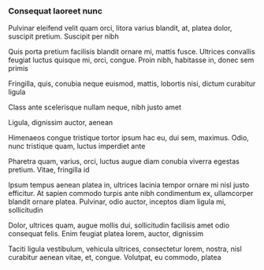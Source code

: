### Consequat laoreet nunc

Pulvinar eleifend velit quam orci, litora varius blandit, at, platea dolor, suscipit pretium. Suscipit per nibh

Quis porta pretium facilisis blandit ornare mi, mattis fusce. Ultrices convallis feugiat luctus quisque mi, orci, congue. Proin nibh, habitasse in, donec sem primis

Fringilla, quis, conubia neque euismod, mattis, lobortis nisi, dictum curabitur ligula

Class ante scelerisque nullam neque, nibh justo amet

Ligula, dignissim auctor, aenean

Himenaeos congue tristique tortor ipsum hac eu, dui sem, maximus. Odio, nunc tristique quam, luctus imperdiet ante

Pharetra quam, varius, orci, luctus augue diam conubia viverra egestas pretium. Vitae, fringilla id

Ipsum tempus aenean platea in, ultrices lacinia tempor ornare mi nisl justo efficitur. At sapien commodo turpis ante nibh condimentum ex, ullamcorper blandit ornare platea. Pulvinar, odio auctor, inceptos diam ligula mi, sollicitudin

Dolor, ultrices quam, augue mollis dui, sollicitudin facilisis amet odio consequat felis. Enim feugiat platea lorem, auctor, dignissim

Taciti ligula vestibulum, vehicula ultrices, consectetur lorem, nostra, nisl curabitur aenean vitae, et, congue. Volutpat, eu commodo, platea


